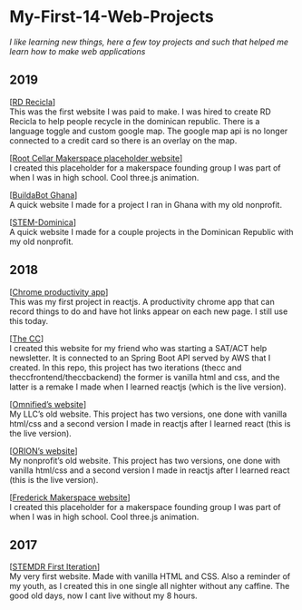 # My-First-14-Web-Projects
*I like learning new things, here a few toy projects and such that helped me learn how to make web applications*

**2019**
--------------------
[[RD Recicla](https://rdrecicla.com)]
<br />This was the first website I was paid to make. I was hired to create RD Recicla to help people recycle in the dominican republic. There is a language toggle and custom google map. The google map api is no longer connected to a credit card so there is an overlay on the map.

[[Root Cellar Makerspace placeholder website](https://lucid-kare-8f5870.netlify.app)]
<br />I created this placeholder for a makerspace founding group I was part of when I was in high school. Cool three.js animation.

[[BuildaBot Ghana](https://nifty-stallman-945b6b.netlify.app)]
<br />A quick website I made for a project I ran in Ghana with my old nonprofit.

[[STEM-Dominica](https://sharp-hamilton-e9f332.netlify.app)]
<br />A quick website I made for a couple projects in the Dominican Republic with my old nonprofit. 


**2018**
--------------------
[[Chrome productivity app](https://chrome.google.com/webstore/detail/pesto-aioli/baalpccnhigkkjhdaacgbkfopdcpbemp)]
<br />This was my first project in reactjs. A productivity chrome app that can record things to do and have hot links appear on each new page. I still use this today.

[[The CC](https://zen-bartik-72f3de.netlify.app)]
<br />I created this website for my friend who was starting a SAT/ACT help newsletter. It is connected to an Spring Boot API served by AWS that I created. In this repo, this project has two iterations (thecc and theccfrontend/theccbackend) the former is vanilla html and css, and the latter is a remake I made when I learned reactjs (which is the live version).

[[Omnified’s website](https://relaxed-lewin-868bff.netlify.app)]
<br />My LLC’s old website. This project has two versions, one done with vanilla html/css and a second version I made in reactjs after I learned react (this is the live version).

[[ORION’s website](https://vigorous-almeida-6f9b9c.netlify.app)]
<br />My nonprofit’s old website. This project has two versions, one done with vanilla html/css and a second version I made in reactjs after I learned react (this is the live version).

[[Frederick Makerspace website](https://optimistic-shaw-ad03fc.netlify.app)]
<br />I created this placeholder for a makerspace founding group I was part of when I was in high school. Cool three.js animation.



**2017**
--------------------
[[STEMDR First Iteration](http://simonmahns.github.io)] 
<br />My very first website. Made with vanilla HTML and CSS. Also a reminder of my youth, as I created this in one single all nighter without any caffine. The good old days, now I cant live without my 8 hours.
